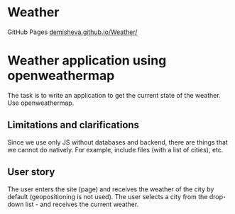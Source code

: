 # Weather 
<p>GitHub Pages <a href="demisheva.github.io/Weather/">demisheva.github.io/Weather/</a></p>
<h1> Weather application using openweathermap</h1>
<p>The task is to write an application to get the current state of the weather. Use openweathermap.</p>

<h2>Limitations and clarifications</h2>
<p>Since we use only JS without databases and backend, there are things that we cannot do natively. For example, include files (with a list of cities), etc.</p>

<h2>User story</h2>

<p>The user enters the site (page) and receives the weather of the city by default (geopositioning is not used). The user selects a city from the drop-down list - and receives the current weather.</p>
